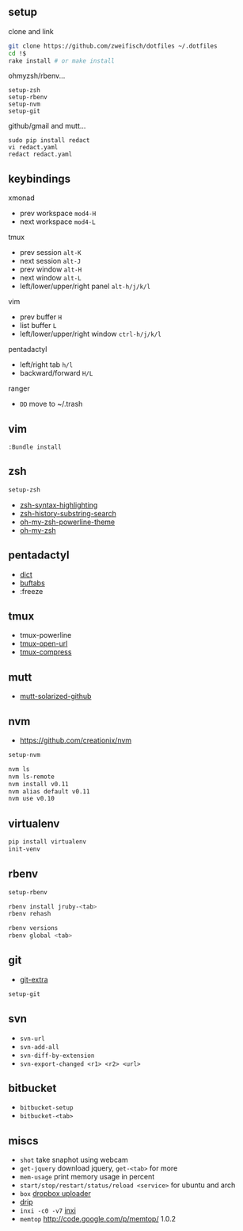 ## setup

clone and link

```sh
git clone https://github.com/zweifisch/dotfiles ~/.dotfiles
cd !$
rake install # or make install
```

ohmyzsh/rbenv...

```
setup-zsh
setup-rbenv
setup-nvm
setup-git
```

github/gmail and mutt...

```
sudo pip install redact
vi redact.yaml
redact redact.yaml
```

## keybindings

xmonad

* prev workspace `mod4-H`
* next workspace `mod4-L`

tmux

* prev session `alt-K`
* next session `alt-J`
* prev window `alt-H`
* next window `alt-L`
* left/lower/upper/right panel `alt-h/j/k/l`

vim

* prev buffer `H`
* list buffer `L`
* left/lower/upper/right window `ctrl-h/j/k/l`

pentadactyl

* left/right tab `h/l`
* backward/forward `H/L`

ranger

* `DD` move to ~/.trash

## vim

```
:Bundle install
```

## zsh

```sh
setup-zsh
```

* [zsh-syntax-highlighting](https://github.com/zsh-users/zsh-syntax-highlighting)
* [zsh-history-substring-search](https://github.com/zsh-users/zsh-history-substring-search)
* [oh-my-zsh-powerline-theme](https://github.com/jeremyFreeAgent/oh-my-zsh-powerline-theme)
* [oh-my-zsh](https://github.com/robbyrussell/oh-my-zsh)

## pentadactyl

* [dict](https://github.com/grassofhust/dict.js)
* [buftabs](https://github.com/grassofhust/buftabs)
* :freeze

## tmux

* tmux-powerline
* [tmux-open-url](http://chneukirchen.org/dotfiles/bin/tmux-open-url)
* [tmux-compress](https://github.com/chneukirchen/tools/)

## mutt

* [mutt-solarized-github](https://github.com/altercation/mutt-colors-solarized)

## nvm

* https://github.com/creationix/nvm

```sh
setup-nvm
```

```sh
nvm ls
nvm ls-remote
nvm install v0.11
nvm alias default v0.11
nvm use v0.10
```

## virtualenv

```sh
pip install virtualenv
init-venv
```

## rbenv

```sh
setup-rbenv
```

```sh
rbenv install jruby-<tab>
rbenv rehash

rbenv versions
rbenv global <tab>
```

## git

* [git-extra](https://github.com/visionmedia/git-extras)

```sh
setup-git
```

## svn

* `svn-url`
* `svn-add-all`
* `svn-diff-by-extension`
* `svn-export-changed <r1> <r2> <url>`

## bitbucket

* `bitbucket-setup`
* `bitbucket-<tab>`

## miscs

* `shot` take snaphot using webcam
* `get-jquery` download jquery, `get-<tab>` for more
* `mem-usage` print memory usage in percent
* `start/stop/restart/status/reload <service>` for ubuntu and arch
* `box` [dropbox uploader](https://github.com/andreafabrizi/Dropbox-Uploader)
* [drip](https://github.com/flatland/drip)
* `inxi -c0 -v7` [inxi](https://inxi.googlecode.com/svn/trunk/inxi)
* `memtop` http://code.google.com/p/memtop/ 1.0.2 
